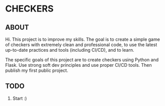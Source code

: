 # CHECKERS

## ABOUT

Hi. This project is to improve my skills. The goal is to create a simple game of checkers with extremely clean and professional code, to use the latest up-to-date practices and tools (including CI/CD), and to learn.

The specific goals of this project are to create checkers using Python and Flask. Use strong soft dev principles and use proper CI/CD tools. Then publish my first public project.

## TODO

1. Start :)